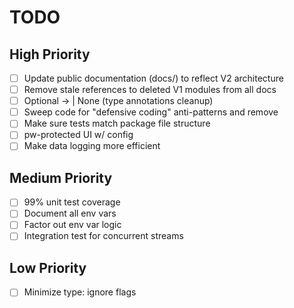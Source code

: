 # TODO

## High Priority

- [ ] Update public documentation (docs/) to reflect V2 architecture
- [ ] Remove stale references to deleted V1 modules from all docs
- [ ] Optional -> | None (type annotations cleanup)
- [ ] Sweep code for "defensive coding" anti-patterns and remove
- [ ] Make sure tests match package file structure
- [ ] pw-protected UI w/ config
- [ ] Make data logging more efficient

## Medium Priority

- [ ] 99% unit test coverage
- [ ] Document all env vars
- [ ] Factor out env var logic
- [ ] Integration test for concurrent streams

## Low Priority

- [ ] Minimize type: ignore flags
